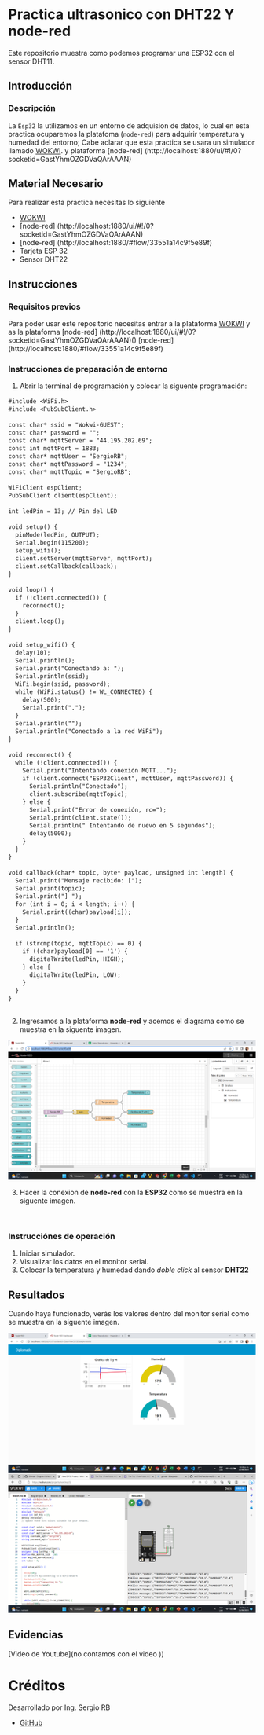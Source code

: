 # Practica ultrasonico con DHT22 Y node-red
Este repositorio muestra como podemos programar una ESP32 con el sensor DHT11.

## Introducción

### Descripción

La ```Esp32``` la utilizamos en un entorno de adquision de datos, lo cual en esta practica ocuparemos la platafoma  (```node-red```) para adquirir temperatura y humedad del entorno; Cabe aclarar que esta practica se usara un simulador llamado [WOKWI](https://https://wokwi.com/). y plataforma [node-red] (http://localhost:1880/ui/#!/0?socketid=GastYhmOZGDVaQArAAAN)


## Material Necesario

Para realizar esta practica necesitas lo siguiente

- [WOKWI](https://https://wokwi.com/)
- [node-red] (http://localhost:1880/ui/#!/0?socketid=GastYhmOZGDVaQArAAAN)
- [node-red] (http://localhost:1880/#flow/33551a14c9f5e89f)
- Tarjeta ESP 32
- Sensor DHT22



## Instrucciones

### Requisitos previos

Para poder usar este repositorio necesitas entrar a la plataforma [WOKWI](https://https://wokwi.com/)
y as la plataforma  [node-red] (http://localhost:1880/ui/#!/0?socketid=GastYhmOZGDVaQArAAAN)()
 [node-red] (http://localhost:1880/#flow/33551a14c9f5e89f)


### Instrucciones de preparación de entorno 

1. Abrir la terminal de programación y colocar la siguente programación:

```
#include <WiFi.h>
#include <PubSubClient.h>

const char* ssid = "Wokwi-GUEST";
const char* password = "";
const char* mqttServer = "44.195.202.69";
const int mqttPort = 1883;
const char* mqttUser = "SergioRB";
const char* mqttPassword = "1234";
const char* mqttTopic = "SergioRB";

WiFiClient espClient;
PubSubClient client(espClient);

int ledPin = 13; // Pin del LED

void setup() {
  pinMode(ledPin, OUTPUT);
  Serial.begin(115200);
  setup_wifi();
  client.setServer(mqttServer, mqttPort);
  client.setCallback(callback);
}

void loop() {
  if (!client.connected()) {
    reconnect();
  }
  client.loop();
}

void setup_wifi() {
  delay(10);
  Serial.println();
  Serial.print("Conectando a: ");
  Serial.println(ssid);
  WiFi.begin(ssid, password);
  while (WiFi.status() != WL_CONNECTED) {
    delay(500);
    Serial.print(".");
  }
  Serial.println("");
  Serial.println("Conectado a la red WiFi");
}

void reconnect() {
  while (!client.connected()) {
    Serial.print("Intentando conexión MQTT...");
    if (client.connect("ESP32Client", mqttUser, mqttPassword)) {
      Serial.println("Conectado");
      client.subscribe(mqttTopic);
    } else {
      Serial.print("Error de conexión, rc=");
      Serial.print(client.state());
      Serial.println(" Intentando de nuevo en 5 segundos");
      delay(5000);
    }
  }
}

void callback(char* topic, byte* payload, unsigned int length) {
  Serial.print("Mensaje recibido: [");
  Serial.print(topic);
  Serial.print("] ");
  for (int i = 0; i < length; i++) {
    Serial.print((char)payload[i]);
  }
  Serial.println();

  if (strcmp(topic, mqttTopic) == 0) {
    if ((char)payload[0] == '1') {
      digitalWrite(ledPin, HIGH);
    } else {
      digitalWrite(ledPin, LOW);
    }
  }
}


```
2. Ingresamos a la plataforma **node-red** y acemos el diagrama como se muestra en la siguente imagen.

![](https://github.com/ser2784/Practica-esp32-con-node-red/blob/main/Practica%20esp32%20con%20node-red%20diagrama%201.png)

3. Hacer la conexion de **node-red** con la **ESP32** como se muestra en la siguente imagen.

![]()

### Instrucciónes de operación

1. Iniciar simulador.
2. Visualizar los datos en el monitor serial.
3. Colocar la temperatura y humedad dando *doble click* al sensor **DHT22** 

## Resultados

Cuando haya funcionado, verás los valores dentro del monitor serial como se muestra en la siguente imagen.

![](https://github.com/ser2784/Practica-esp32-con-node-red/blob/main/Practica%20esp32%20con%20node-red%20graficos.png)
![](https://github.com/ser2784/Practica-esp32-con-node-red/blob/main/Practica%20esp32%20con%20node-red%20diagrama.png)



## Evidencias

[Video de Youtube](no contamos con el video ))


# Créditos

Desarrollado por Ing. Sergio RB

- [GitHub](https://github.com/ser2784)